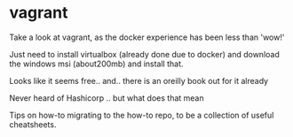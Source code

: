 # vagrant
Take a look at vagrant, as the docker experience has been less than 'wow!' 

Just need to install virtualbox (already done due to docker) and download the windows msi (about200mb) and install that.

Looks like it seems free.. and.. there is an oreilly book out for it already

Never heard of Hashicorp .. but what does that mean

Tips on how-to migrating to the how-to repo, to be a collection of useful cheatsheets.
